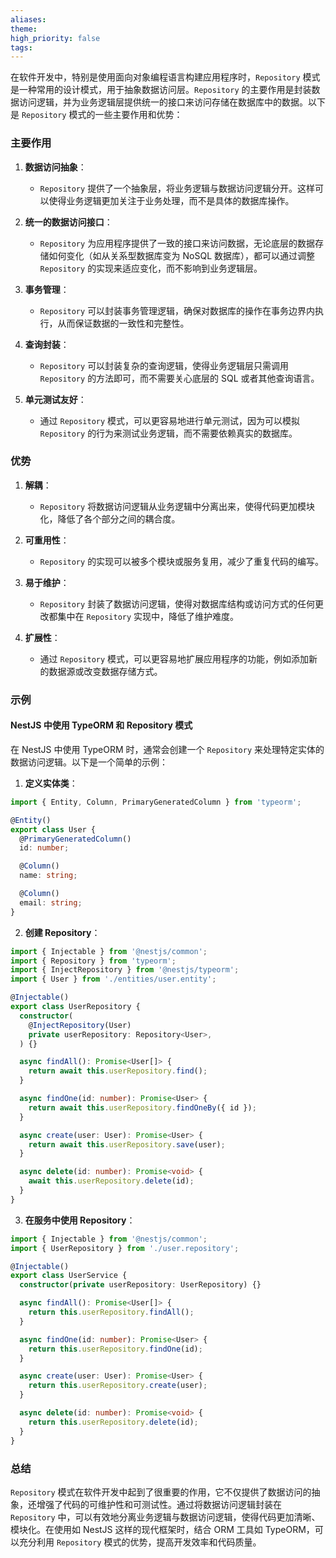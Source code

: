 ```yaml
---
aliases: 
theme: 
high_priority: false
tags:
---
```

在软件开发中，特别是使用面向对象编程语言构建应用程序时，`Repository` 模式是一种常用的设计模式，用于抽象数据访问层。`Repository` 的主要作用是封装数据访问逻辑，并为业务逻辑层提供统一的接口来访问存储在数据库中的数据。以下是 `Repository` 模式的一些主要作用和优势：

### 主要作用

1. **数据访问抽象**：
   - `Repository` 提供了一个抽象层，将业务逻辑与数据访问逻辑分开。这样可以使得业务逻辑更加关注于业务处理，而不是具体的数据库操作。

2. **统一的数据访问接口**：
   - `Repository` 为应用程序提供了一致的接口来访问数据，无论底层的数据存储如何变化（如从关系型数据库变为 NoSQL 数据库），都可以通过调整 `Repository` 的实现来适应变化，而不影响到业务逻辑层。

3. **事务管理**：
   - `Repository` 可以封装事务管理逻辑，确保对数据库的操作在事务边界内执行，从而保证数据的一致性和完整性。

4. **查询封装**：
   - `Repository` 可以封装复杂的查询逻辑，使得业务逻辑层只需调用 `Repository` 的方法即可，而不需要关心底层的 SQL 或者其他查询语言。

5. **单元测试友好**：
   - 通过 `Repository` 模式，可以更容易地进行单元测试，因为可以模拟 `Repository` 的行为来测试业务逻辑，而不需要依赖真实的数据库。

### 优势

1. **解耦**：
   - `Repository` 将数据访问逻辑从业务逻辑中分离出来，使得代码更加模块化，降低了各个部分之间的耦合度。

2. **可重用性**：
   - `Repository` 的实现可以被多个模块或服务复用，减少了重复代码的编写。

3. **易于维护**：
   - `Repository` 封装了数据访问逻辑，使得对数据库结构或访问方式的任何更改都集中在 `Repository` 实现中，降低了维护难度。

4. **扩展性**：
   - 通过 `Repository` 模式，可以更容易地扩展应用程序的功能，例如添加新的数据源或改变数据存储方式。

### 示例

#### NestJS 中使用 TypeORM 和 Repository 模式

在 NestJS 中使用 TypeORM 时，通常会创建一个 `Repository` 来处理特定实体的数据访问逻辑。以下是一个简单的示例：

1. **定义实体类**：

```typescript
import { Entity, Column, PrimaryGeneratedColumn } from 'typeorm';

@Entity()
export class User {
  @PrimaryGeneratedColumn()
  id: number;

  @Column()
  name: string;

  @Column()
  email: string;
}
```

2. **创建 Repository**：

```typescript
import { Injectable } from '@nestjs/common';
import { Repository } from 'typeorm';
import { InjectRepository } from '@nestjs/typeorm';
import { User } from './entities/user.entity';

@Injectable()
export class UserRepository {
  constructor(
    @InjectRepository(User)
    private userRepository: Repository<User>,
  ) {}

  async findAll(): Promise<User[]> {
    return await this.userRepository.find();
  }

  async findOne(id: number): Promise<User> {
    return await this.userRepository.findOneBy({ id });
  }

  async create(user: User): Promise<User> {
    return await this.userRepository.save(user);
  }

  async delete(id: number): Promise<void> {
    await this.userRepository.delete(id);
  }
}
```

3. **在服务中使用 Repository**：

```typescript
import { Injectable } from '@nestjs/common';
import { UserRepository } from './user.repository';

@Injectable()
export class UserService {
  constructor(private userRepository: UserRepository) {}

  async findAll(): Promise<User[]> {
    return this.userRepository.findAll();
  }

  async findOne(id: number): Promise<User> {
    return this.userRepository.findOne(id);
  }

  async create(user: User): Promise<User> {
    return this.userRepository.create(user);
  }

  async delete(id: number): Promise<void> {
    return this.userRepository.delete(id);
  }
}
```

### 总结

`Repository` 模式在软件开发中起到了很重要的作用，它不仅提供了数据访问的抽象，还增强了代码的可维护性和可测试性。通过将数据访问逻辑封装在 `Repository` 中，可以有效地分离业务逻辑与数据访问逻辑，使得代码更加清晰、模块化。在使用如 NestJS 这样的现代框架时，结合 ORM 工具如 TypeORM，可以充分利用 `Repository` 模式的优势，提高开发效率和代码质量。